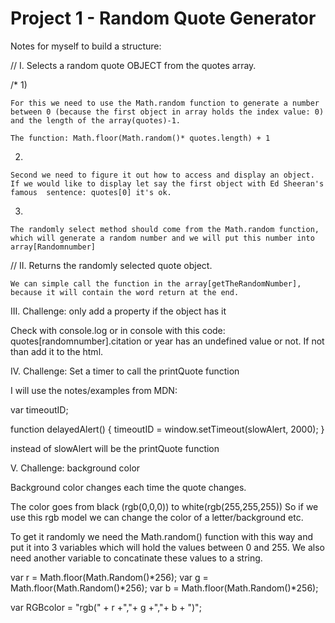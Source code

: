 # Project 1 - Random Quote Generator

Notes for myself to build a structure:

// I. Selects a random quote OBJECT from the quotes array.

/* 1)

    For this we need to use the Math.random function to generate a number
    between 0 (because the first object in array holds the index value: 0) and the length of the array(quotes)-1.

    The function: Math.floor(Math.random()* quotes.length) + 1

   2)

    Second we need to figure it out how to access and display an object.
    If we would like to display let say the first object with Ed Sheeran's famous  sentence: quotes[0] it's ok.

   3)

    The randomly select method should come from the Math.random function, which will generate a random number and we will put this number into array[Randomnumber]


// II. Returns the randomly selected quote object.

    We can simple call the function in the array[getTheRandomNumber], because it will contain the word return at the end.

III. Challenge: only add a property if the object has it

Check with console.log or in console with this code: quotes[randomnumber].citation or year has an undefined  value or not. If not than add it to the html.

IV. Challenge: Set a timer to call the printQuote function

I will use the notes/examples from MDN:

var timeoutID;

function delayedAlert() {
  timeoutID = window.setTimeout(slowAlert, 2000);
}

instead of slowAlert will be the printQuote function


V. Challenge: background color

Background color changes each time the quote changes.

The color goes from black (rgb(0,0,0)) to white(rgb(255,255,255))
So if we use this rgb model we can change the color of a letter/background etc.

To get it randomly we need the Math.random() function with this way and put it into 3 variables which
will hold the values between 0 and 255. We also need another variable to concatinate these values to a string.

var r = Math.floor(Math.Random()*256);
var g = Math.floor(Math.Random()*256);
var b = Math.floor(Math.Random()*256);

var RGBcolor = "rgb(" + r +","+ g +","+ b + ")";
